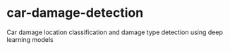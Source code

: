 # car-damage-detection
Car damage location classification and damage type detection using deep learning models
